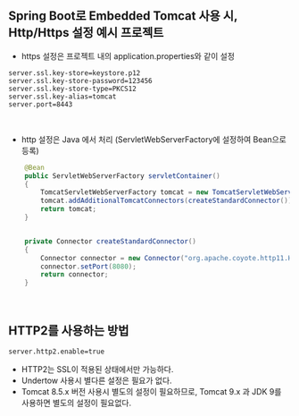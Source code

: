 ## Spring Boot로 Embedded Tomcat 사용 시, Http/Https 설정 예시 프로젝트 <br>

* https 설정은 프로젝트 내의 application.properties와 같이 설정

~~~properties
server.ssl.key-store=keystore.p12
server.ssl.key-store-password=123456
server.ssl.key-store-type=PKCS12
server.ssl.key-alias=tomcat
server.port=8443
~~~

<br>

* http 설정은 Java 에서 처리 (ServletWebServerFactory에 설정하여 Bean으로 등록)

~~~java
    @Bean
    public ServletWebServerFactory servletContainer()
    {
        TomcatServletWebServerFactory tomcat = new TomcatServletWebServerFactory();
        tomcat.addAdditionalTomcatConnectors(createStandardConnector());
        return tomcat;
    }


    private Connector createStandardConnector()
    {
        Connector connector = new Connector("org.apache.coyote.http11.Http11NioProtocol");
        connector.setPort(8080);
        return connector;
    }
~~~
<br>
  

## HTTP2를 사용하는 방법

~~~properties
server.http2.enable=true
~~~

* HTTP2는 SSL이 적용된 상태에서만 가능하다.
* Undertow 사용시 별다른 설정은 필요가 없다.  
* Tomcat 8.5.x 버전 사용시 별도의 설정이 필요하므로, Tomcat 9.x 과 JDK 9를 사용하면 별도의 설정이 필요없다.  
